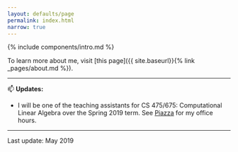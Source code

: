 ```yaml
---
layout: defaults/page
permalink: index.html
narrow: true
---
```


{% include components/intro.md %}

To learn more about me, visit [this page]({{ site.baseurl}}{% link _pages/about.md %}).

<hr />

:mailbox: __Updates:__

* I will be one of the teaching assistants for CS 475/675: Computational Linear Algebra over the Spring 2019 term. See [Piazza](https://piazza.com/uwaterloo.ca/spring2019/cs475675) for my office hours.

<hr />

Last update: May 2019
